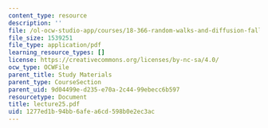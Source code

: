 ```yaml
---
content_type: resource
description: ''
file: /ol-ocw-studio-app/courses/18-366-random-walks-and-diffusion-fall-2006/1277ed1b94bb6afea6cd598b0e2ec3ac_lecture25.pdf
file_size: 1539251
file_type: application/pdf
learning_resource_types: []
license: https://creativecommons.org/licenses/by-nc-sa/4.0/
ocw_type: OCWFile
parent_title: Study Materials
parent_type: CourseSection
parent_uid: 9d04499e-d235-e70a-2c44-99ebecc6b597
resourcetype: Document
title: lecture25.pdf
uid: 1277ed1b-94bb-6afe-a6cd-598b0e2ec3ac
---
```

